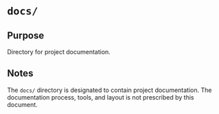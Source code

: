 # `docs/`

## Purpose

Directory for project documentation.

## Notes

The `docs/` directory is designated to contain project documentation. The documentation process, tools, and layout is not prescribed by this document.